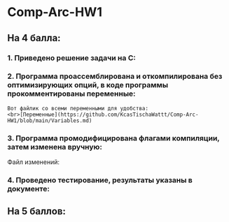 # Comp-Arc-HW1

## На 4 балла:
### 1. Приведено решение задачи на С:

### 2. Программа проассемблирована и откомпилирована без оптимизирующих опций, в коде программы прокомментированы переменные:

    Вот файлик со всеми переменными для удобства:
    <br>[Переменные](https://github.com/KcasTischaWattt/Comp-Arc-HW1/blob/main/Variables.md)

### 3. Программа промодифицирована флагами компиляции, затем изменена вручную:

  Файл изменений:
  
### 4. Проведено тестирование, результаты указаны в документе:

## На 5 баллов:
